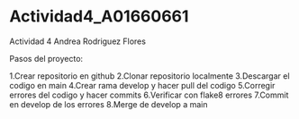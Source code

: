 # Actividad4_A01660661
Actividad 4 
Andrea Rodriguez Flores

Pasos del proyecto:

1.Crear repositorio en github 
2.Clonar repositorio localmente 
3.Descargar el codigo en main 
4.Crear rama develop y hacer pull del codigo 
5.Corregir errores del codigo y hacer commits 
6.Verificar con flake8 errores 
7.Commit en develop de los errores 
8.Merge de develop a main
